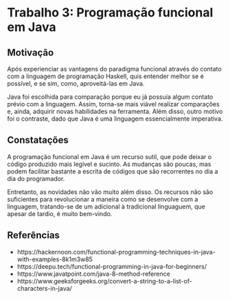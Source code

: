 <h1> Trabalho 3: Programação funcional em Java </h1>
<h2> Motivação </h2>
<p>
  Após experienciar as vantagens do paradigma funcional através do contato com a linguagem de programação Haskell, quis entender melhor se é possível, e se sim, como, aproveitá-las em Java. 
</p>
<p>
  Java foi escolhida para comparação porque eu já possuía algum contato prévio com a linguagem. Assim, torna-se mais viável realizar comparações e, ainda, adquirir novas habilidades na ferramenta. Além disso, outro motivo foi o contraste, dado que Java é uma linguagem essencialmente imperativa.
</p>
<h2>Constatações</h2>
<p>
  A programação funcional em Java é um recurso sutil, que pode deixar o código produzido mais legível e sucinto. As mudanças são poucas, mas podem facilitar bastante a escrita de códigos que são recorrentes no dia a dia do programador.
</p>
<p>
  Entretanto, as novidades não vão muito além disso. Os recursos não são suficientes para revolucionar a maneira como se desenvolve com a linguagem, tratando-se de um adicional à tradicional linguaguem, que apesar de tardio, é muito bem-vindo.
</p>
<h2> Referências </h2>
<ul>
  <li>https://hackernoon.com/functional-programming-techniques-in-java-with-examples-8k1m3w85</li>
  <li>https://deepu.tech/functional-programming-in-java-for-beginners/</li>
  <li>https://www.javatpoint.com/java-8-method-reference</li>
  <li>https://www.geeksforgeeks.org/convert-a-string-to-a-list-of-characters-in-java/</li>
 </ul>
